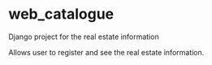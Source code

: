 # web_catalogue
Django project for the real estate information

Allows user to register and see the real estate information.

